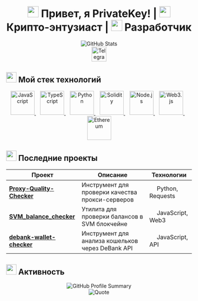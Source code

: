 <div align="center">
  <h1>
    <img src="https://cdn-icons-png.flaticon.com/128/7213/7213441.png" width="30"> Привет, я PrivateKey! | 
    <img src="https://cdn-icons-png.flaticon.com/128/6001/6001527.png" width="30"> Крипто-энтузиаст | 
    <img src="https://cdn-icons-png.flaticon.com/128/2721/2721304.png" width="30"> Разработчик
  </h1>
</div>

<div align="center">
  <img src="https://github-readme-stats.vercel.app/api?username=privatekey7&show_icons=true&theme=radical&hide_border=true&bg_color=0D1117&title_color=F0047F&icon_color=F0047F&text_color=FFFFFF" alt="GitHub Stats" />
</div>

<div align="center">
  <a href="https://t.me/privatekey7">
    <img src="https://cdn-icons-png.flaticon.com/128/3670/3670070.png" width="40" height="40" alt="Telegram"/>
  </a>
</div>

## <img src="https://cdn-icons-png.flaticon.com/128/2721/2721287.png" width="28"> Мой стек технологий

<div align="center">
  <a href="https://developer.mozilla.org/en-US/docs/Web/JavaScript">
    <img src="https://cdn-icons-png.flaticon.com/128/5968/5968292.png" alt="JavaScript" width="65" height="65" />
  </a>&nbsp;&nbsp;
  <a href="https://www.typescriptlang.org/">
    <img src="https://cdn-icons-png.flaticon.com/128/5968/5968381.png" alt="TypeScript" width="65" height="65" />
  </a>&nbsp;&nbsp;
  <a href="https://www.python.org/">
    <img src="https://cdn-icons-png.flaticon.com/128/5968/5968350.png" alt="Python" width="65" height="65" />
  </a>&nbsp;&nbsp;
  <a href="https://soliditylang.org/">
    <img src="https://cdn-icons-png.flaticon.com/128/6132/6132221.png" alt="Solidity" width="65" height="65" />
  </a>&nbsp;&nbsp;
  <a href="https://nodejs.org/">
    <img src="https://cdn-icons-png.flaticon.com/128/5968/5968322.png" alt="Node.js" width="65" height="65" />
  </a>&nbsp;&nbsp;
  <a href="https://web3js.org/">
    <img src="https://cdn-icons-png.flaticon.com/128/8002/8002151.png" alt="Web3.js" width="65" height="65" />
  </a>&nbsp;&nbsp;
  <a href="https://ethereum.org/">
    <img src="https://cdn-icons-png.flaticon.com/128/7016/7016523.png" alt="Ethereum" width="65" height="65" />
  </a>
</div>

## <img src="https://cdn-icons-png.flaticon.com/128/2621/2621303.png" width="28"> Последние проекты 

<div align="center">

| Проект | Описание | Технологии |
| ------ | -------- | ---------- |
| [**Proxy-Quality-Checker**](https://github.com/privatekey7/Proxy-Quality-Checker) | Инструмент для проверки качества прокси-серверов | <img src="https://cdn-icons-png.flaticon.com/128/5968/5968350.png" width="16"/> Python, Requests |
| [**SVM_balance_checker**](https://github.com/privatekey7/SVM_balance_checker) | Утилита для проверки балансов в SVM блокчейне | <img src="https://cdn-icons-png.flaticon.com/128/5968/5968292.png" width="16"/> JavaScript, Web3 |
| [**debank-wallet-checker**](https://github.com/privatekey7/debank-wallet-checker) | Инструмент для анализа кошельков через DeBank API | <img src="https://cdn-icons-png.flaticon.com/128/5968/5968292.png" width="16"/> JavaScript, API |

</div>

## <img src="https://cdn-icons-png.flaticon.com/128/2593/2593683.png" width="28"> Активность

<div align="center">
  <img src="https://github-profile-summary-cards.vercel.app/api/cards/profile-details?username=privatekey7&theme=radical" alt="GitHub Profile Summary" />
</div>

<div align="center">
  <img src="https://quotes-github-readme.vercel.app/api?type=horizontal&theme=radical&quote=Не%20доверяй%20—%20проверяй.%20Блокчейн%20меняет%20мир%20к%20лучшему!" alt="Quote" />
</div>